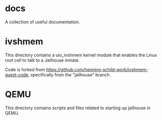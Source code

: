 # docs

A collection of useful documentation.

# ivshmem

This directory contains a uio_ivshmem kernel module that enables the Linux root
cell to talk to a Jailhouse inmate.

Code is forked from https://github.com/henning-schild-work/ivshmem-guest-code,
specifically from the "jailhouse" branch.

# QEMU

This directory contains scripts and files related to starting up jailhouse in
QEMU.
